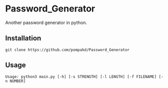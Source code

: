 # Password_Generator
Another password generator in python.


## Installation
```
git clone https://github.com/pompakd/Password_Generator
```
## Usage
```
Usage: python3 main.py [-h] [-s STRENGTH] [-l LENGTH] [-f FILENAME] [-n NUMBER]
```
